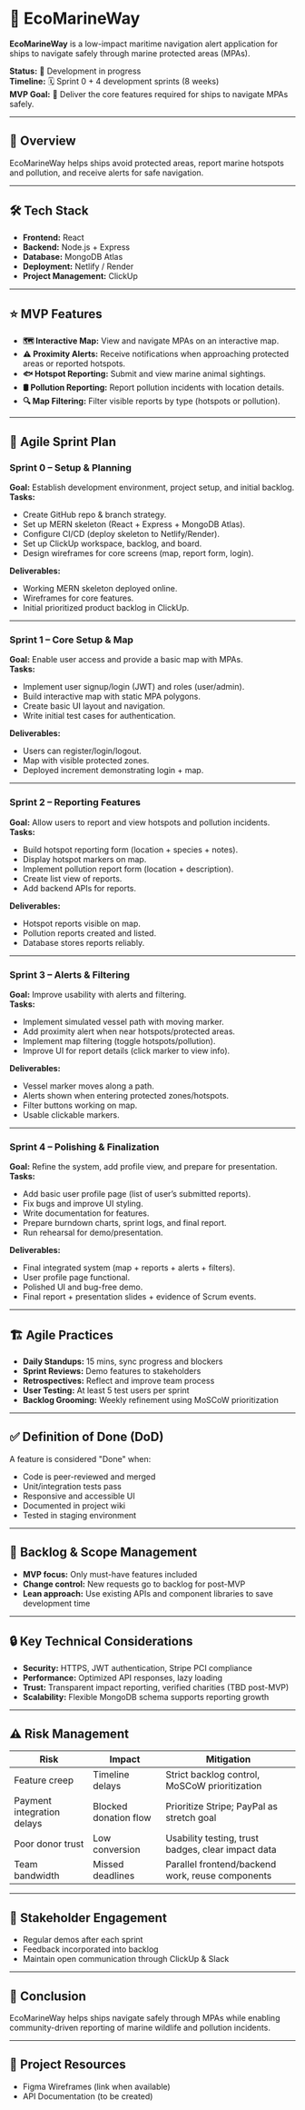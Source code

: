 # 🌊 EcoMarineWay

**EcoMarineWay** is a low-impact maritime navigation alert application for ships to navigate safely through marine protected areas (MPAs).

**Status:** 🚧 Development in progress  
**Timeline:** 🗓️ Sprint 0 + 4 development sprints (8 weeks)  
**MVP Goal:** 🎯 Deliver the core features required for ships to navigate MPAs safely.

---

## 📝 Overview
EcoMarineWay helps ships avoid protected areas, report marine hotspots and pollution, and receive alerts for safe navigation.

---

## 🛠️ Tech Stack
- **Frontend:** React  
- **Backend:** Node.js + Express  
- **Database:** MongoDB Atlas  
- **Deployment:** Netlify / Render  
- **Project Management:** ClickUp  

---

## ⭐ MVP Features
- **🗺️ Interactive Map:** View and navigate MPAs on an interactive map.  
- **⚠️ Proximity Alerts:** Receive notifications when approaching protected areas or reported hotspots.  
- **🐟 Hotspot Reporting:** Submit and view marine animal sightings.  
- **🛢️ Pollution Reporting:** Report pollution incidents with location details.  
- **🔍 Map Filtering:** Filter visible reports by type (hotspots or pollution).  

---

## 🚀 Agile Sprint Plan

### Sprint 0 – Setup & Planning
**Goal:** Establish development environment, project setup, and initial backlog.  
**Tasks:**
- Create GitHub repo & branch strategy.  
- Set up MERN skeleton (React + Express + MongoDB Atlas).  
- Configure CI/CD (deploy skeleton to Netlify/Render).  
- Set up ClickUp workspace, backlog, and board.  
- Design wireframes for core screens (map, report form, login).  

**Deliverables:**
- Working MERN skeleton deployed online.  
- Wireframes for core features.  
- Initial prioritized product backlog in ClickUp.  

---

### Sprint 1 – Core Setup & Map
**Goal:** Enable user access and provide a basic map with MPAs.  
**Tasks:**
- Implement user signup/login (JWT) and roles (user/admin).  
- Build interactive map with static MPA polygons.  
- Create basic UI layout and navigation.  
- Write initial test cases for authentication.  

**Deliverables:**
- Users can register/login/logout.  
- Map with visible protected zones.  
- Deployed increment demonstrating login + map.  

---

### Sprint 2 – Reporting Features
**Goal:** Allow users to report and view hotspots and pollution incidents.  
**Tasks:**
- Build hotspot reporting form (location + species + notes).  
- Display hotspot markers on map.  
- Implement pollution report form (location + description).  
- Create list view of reports.  
- Add backend APIs for reports.  

**Deliverables:**
- Hotspot reports visible on map.  
- Pollution reports created and listed.  
- Database stores reports reliably.  

---

### Sprint 3 – Alerts & Filtering
**Goal:** Improve usability with alerts and filtering.  
**Tasks:**
- Implement simulated vessel path with moving marker.  
- Add proximity alert when near hotspots/protected areas.  
- Implement map filtering (toggle hotspots/pollution).  
- Improve UI for report details (click marker to view info).  

**Deliverables:**
- Vessel marker moves along a path.  
- Alerts shown when entering protected zones/hotspots.  
- Filter buttons working on map.  
- Usable clickable markers.  

---

### Sprint 4 – Polishing & Finalization
**Goal:** Refine the system, add profile view, and prepare for presentation.  
**Tasks:**
- Add basic user profile page (list of user’s submitted reports).  
- Fix bugs and improve UI styling.  
- Write documentation for features.  
- Prepare burndown charts, sprint logs, and final report.  
- Run rehearsal for demo/presentation.  

**Deliverables:**
- Final integrated system (map + reports + alerts + filters).  
- User profile page functional.  
- Polished UI and bug-free demo.  
- Final report + presentation slides + evidence of Scrum events.  

---

## 🏗️ Agile Practices
- **Daily Standups:** 15 mins, sync progress and blockers  
- **Sprint Reviews:** Demo features to stakeholders  
- **Retrospectives:** Reflect and improve team process  
- **User Testing:** At least 5 test users per sprint  
- **Backlog Grooming:** Weekly refinement using MoSCoW prioritization  

---

## ✅ Definition of Done (DoD)
A feature is considered "Done" when:
- Code is peer-reviewed and merged  
- Unit/integration tests pass  
- Responsive and accessible UI  
- Documented in project wiki  
- Tested in staging environment  

---

## 📌 Backlog & Scope Management
- **MVP focus:** Only must-have features included  
- **Change control:** New requests go to backlog for post-MVP  
- **Lean approach:** Use existing APIs and component libraries to save development time  

---

## 🔒 Key Technical Considerations
- **Security:** HTTPS, JWT authentication, Stripe PCI compliance  
- **Performance:** Optimized API responses, lazy loading  
- **Trust:** Transparent impact reporting, verified charities (TBD post-MVP)  
- **Scalability:** Flexible MongoDB schema supports reporting growth  

---

## ⚠️ Risk Management

| Risk | Impact | Mitigation |
|------|--------|------------|
| Feature creep | Timeline delays | Strict backlog control, MoSCoW prioritization |
| Payment integration delays | Blocked donation flow | Prioritize Stripe; PayPal as stretch goal |
| Poor donor trust | Low conversion | Usability testing, trust badges, clear impact data |
| Team bandwidth | Missed deadlines | Parallel frontend/backend work, reuse components |

---

## 🤝 Stakeholder Engagement
- Regular demos after each sprint  
- Feedback incorporated into backlog  
- Maintain open communication through ClickUp & Slack  

---

## 🎯 Conclusion
EcoMarineWay helps ships navigate safely through MPAs while enabling community-driven reporting of marine wildlife and pollution incidents.  

---

## 📂 Project Resources
- Figma Wireframes (link when available)  
- API Documentation (to be created)
